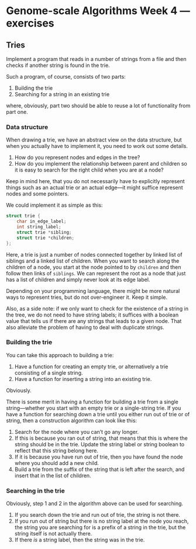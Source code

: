 # Genome-scale Algorithms Week 4 — exercises

## Tries

Implement a program that reads in a number of strings from a file and then checks if another string is found in the trie.

Such a program, of course, consists of two parts:

1. Building the trie
2. Searching for a string in an existing trie

where, obviously, part two should be able to reuse a lot of functionality from part one.

### Data structure

When drawing a trie, we have an abstract view on the data structure, but when you actually have to implement it, you need to work out some details.

1. How do you represent nodes and edges in the tree?
2. How do you implement the relationship between parent and children so it is easy to search for the right child when you are at a node?

Keep in mind here, that you do not necessarily have to explicitly represent things such as an actual trie or an actual edge—it might suffice represent nodes and some pointers. 

We could implement it as simple as this:

```c
struct trie {
    char in_edge_label;
    int string_label;
    struct trie *sibling;
    struct trie *children;
};
```

Here, a trie is just a number of nodes connected together by linked list of siblings and a linked list of children. When you want to search along the children of a node, you start at the node pointed to by `children` and then follow then links of `siblings`. We can represent the root as a node that just has a list of children and simply never look at its edge label.

Depending on your programming language, there might be more natural ways to represent tries, but do not over-engineer it. Keep it simple.

Also, as a side note: if we only want to check for the existence of a string in the tree, we do not need to have string labels; it suffices with a boolean value that tells us if there are any strings that leads to a given node. That also alleviate the problem of having to deal with duplicate strings.

### Building the trie

You can take this approach to building a trie:

1. Have a function for creating an empty trie, or alternatively a trie consisting of a single string.
2. Have a function for inserting a string into an existing trie.

Obviously.

There is some merit in having a function for building a trie from a single string—whether you start with an empty trie or a single-string trie. If you have a function for searching down a trie until you either run out of trie or of string, then a construction algorithm can look like this:

1. Search for the node where you can’t go any longer.
2. If this is because you ran out of string, that means that this is where the string should be in the trie. Update the string label or string boolean to reflect that this string belong here.
3. If it is because you have run out of trie, then you have found the node where you should add a new child.
4. Build a trie from the suffix of the string that is left after the search, and insert that in the list of children.

### Searching in the trie

Obviously, step 1 and 2 in the algorithm above can be used for searching. 

1. If you search down the trie and run out of trie, the string is not there. 
2. If you run out of string but there is no string label at the node you reach, the string you are searching for is a prefix of a string in the trie, but the string itself is not actually there.
3. If there *is* a string label, then the string was in the trie.


